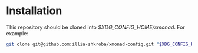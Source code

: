 # Installation

This repository should be cloned into *$XDG_CONFIG_HOME/xmonad*. For example:

```sh
git clone git@github.com:illia-shkroba/xmonad-config.git "$XDG_CONFIG_HOME/xmonad"
```
